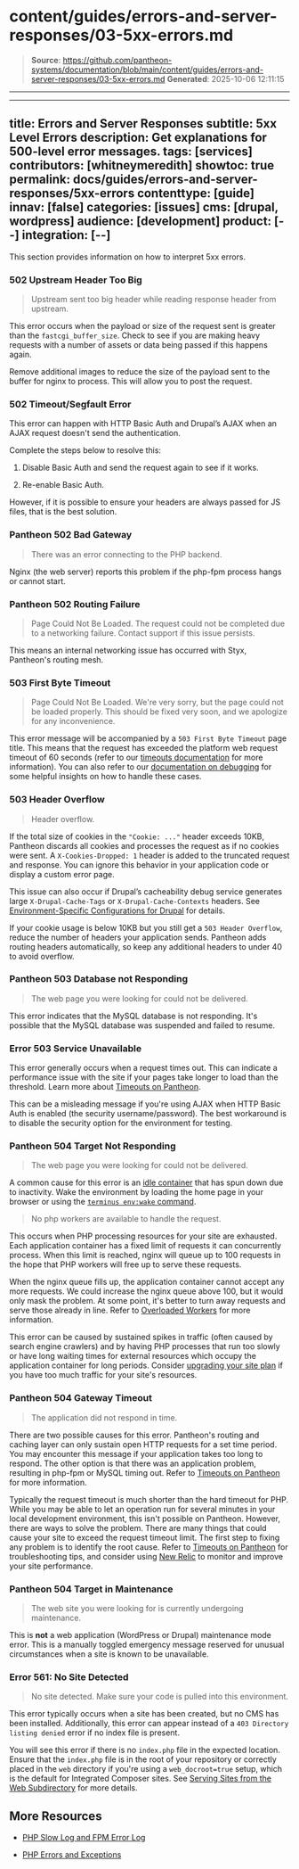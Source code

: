 # content/guides/errors-and-server-responses/03-5xx-errors.md

> **Source**: https://github.com/pantheon-systems/documentation/blob/main/content/guides/errors-and-server-responses/03-5xx-errors.md
> **Generated**: 2025-10-06 12:11:15

---

---
title: Errors and Server Responses
subtitle: 5xx Level Errors
description: Get explanations for 500-level error messages.
tags: [services]
contributors: [whitneymeredith]
showtoc: true
permalink: docs/guides/errors-and-server-responses/5xx-errors
contenttype: [guide]
innav: [false]
categories: [issues]
cms: [drupal, wordpress]
audience: [development]
product: [--]
integration: [--]
---

This section provides information on how to interpret 5xx errors.

### 502 Upstream Header Too Big

> Upstream sent too big header while reading response header from upstream.

This error occurs when the payload or size of the request sent is greater than the `fastcgi_buffer_size`. Check to see if you are making heavy requests with a number of assets or data being passed if this happens again.

Remove additional images to reduce the size of the payload sent to the buffer for nginx to process. This will allow you to post the request.

### 502 Timeout/Segfault Error

This error can happen with HTTP Basic Auth and Drupal’s AJAX when an AJAX request doesn't send the authentication.

Complete the steps below to resolve this:

1. Disable Basic Auth and send the request again to see if it works.

1. Re-enable Basic Auth.

However, if it is possible to ensure your headers are always passed for JS files, that is the best solution.

### Pantheon 502 Bad Gateway

> There was an error connecting to the PHP backend.

Nginx (the web server) reports this problem if the php-fpm process hangs or cannot start.

### Pantheon 502 Routing Failure

> Page Could Not Be Loaded. The request could not be completed due to a networking failure. Contact support if this issue persists.

This means an internal networking issue has occurred with Styx, Pantheon's routing mesh.

### 503 First Byte Timeout

> Page Could Not Be Loaded. We're very sorry, but the page could not be loaded properly. This should be fixed very soon, and we apologize for any inconvenience.

This error message will be accompanied by a `503 First Byte Timeout` page title. This means that the request has exceeded the platform web request timeout of 60 seconds (refer to our [timeouts documentation](/timeouts) for more information). You can also refer to our [documentation on debugging](/debug-slow-performance) for some helpful insights on how to handle these cases.

### 503 Header Overflow

> Header overflow.

If the total size of cookies in the `"Cookie: ..."` header exceeds 10KB, Pantheon discards all cookies and processes the request as if no cookies were sent. A `X-Cookies-Dropped: 1` header is added to the truncated request and response. You can ignore this behavior in your application code or display a custom error page.

This issue can also occur if Drupal’s cacheability debug service generates large `X-Drupal-Cache-Tags` or `X-Drupal-Cache-Contexts` headers. See [Environment-Specific Configurations for Drupal](/guides/environment-configuration/environment-specific-config-drupal/#troubleshoot-503-response-header-overflow) for details.

If your cookie usage is below 10KB but you still get a `503 Header Overflow`, reduce the number of headers your application sends. Pantheon adds routing headers automatically, so keep any additional headers to under 40 to avoid overflow.

### Pantheon 503 Database not Responding

> The web page you were looking for could not be delivered.

This error indicates that the MySQL database is not responding. It's possible that the MySQL database was suspended and failed to resume.

### Error 503 Service Unavailable

This error generally occurs when a request times out. This can indicate a performance issue with the site if your pages take longer to load than the threshold. Learn more about [Timeouts on Pantheon](/timeouts).

This can be a misleading message if you're using AJAX when HTTP Basic Auth is enabled (the security username/password). The best workaround is to disable the security option for the environment for testing.

### Pantheon 504 Target Not Responding

> The web page you were looking for could not be delivered.

A common cause for this error is an [idle container](/application-containers#idle-containers) that has spun down due to inactivity. Wake the environment by loading the home page in your browser or using the [`terminus env:wake` command](/terminus/commands/env-wake).

> No php workers are available to handle the request.

This occurs when PHP processing resources for your site are exhausted. Each application container has a fixed limit of requests it can concurrently process. When this limit is reached, nginx will queue up to 100 requests in the hope that PHP workers will free up to serve these requests.

When the nginx queue fills up, the application container cannot accept any more requests. We could increase the nginx queue above 100, but it would only mask the problem. At some point, it's better to turn away requests and serve those already in line. Refer to [Overloaded Workers](/guides/errors-and-server-responses/overloaded-workers) for more information.

This error can be caused by sustained spikes in traffic (often caused by search engine crawlers) and by having PHP processes that run too slowly or have long waiting times for external resources which occupy the application container for long periods. Consider [upgrading your site plan](/guides/legacy-dashboard/site-plan) if you have too much traffic for your site's resources.

### Pantheon 504 Gateway Timeout

> The application did not respond in time.

There are two possible causes for this error. Pantheon's routing and caching layer can only sustain open HTTP requests for a set time period. You may encounter this message if your application takes too long to respond. The other option is that there was an application problem, resulting in php-fpm or MySQL timing out. Refer to [Timeouts on Pantheon](/timeouts) for more information.

Typically the request timeout is much shorter than the hard timeout for PHP. While you may be able to let an operation run for several minutes in your local development environment, this isn't possible on Pantheon. However, there are ways to solve the problem. There are many things that could cause your site to exceed the request timeout limit. The first step to fixing any problem is to identify the root cause. Refer to [Timeouts on Pantheon](/timeouts) for troubleshooting tips, and consider using [New Relic](/guides/new-relic) to monitor and improve your site performance.

### Pantheon 504 Target in Maintenance

> The web site you were looking for is currently undergoing maintenance.

This is **not** a web application (WordPress or Drupal) maintenance mode error. This is a manually toggled emergency message reserved for unusual circumstances when a site is known to be unavailable.

### Error 561: No Site Detected

> No site detected. Make sure your code is pulled into this environment.

This error typically occurs when a site has been created, but no CMS has been installed. Additionally, this error can appear instead of a `403 Directory listing denied` error if no index file is present.

You will see this error if there is no `index.php` file in the expected location. Ensure that the `index.php` file is in the root of your repository or correctly placed in the `web` directory if you're using a `web_docroot=true` setup, which is the default for Integrated Composer sites. See [Serving Sites from the Web Subdirectory](/nested-docroot) for more details.

## More Resources

- [PHP Slow Log and FPM Error Log](/guides/php/php-slow-log)

- [PHP Errors and Exceptions](/guides/php/php-errors)
